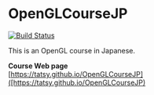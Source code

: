 OpenGLCourseJP
===

[![Build Status](https://travis-ci.org/tatsy/OpenGLCourseJP.svg?branch=master)](https://travis-ci.org/tatsy/OpenGLCourseJP)

This is an OpenGL course in Japanese.

**Course Web page**  
[https://tatsy.github.io/OpenGLCourseJP]([https://tatsy.github.io/OpenGLCourseJP)
